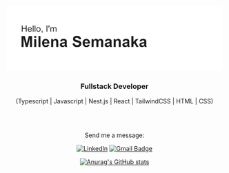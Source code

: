 <img src="https://github.com/msemanaka/msemanaka/blob/main/header.png"/>

<div align="center">

<h3>Fullstack Developer</h3>

(Typescript | Javascript | Nest.js | React | TailwindCSS | HTML | CSS)

<br>
<br>

Send me a message:

<div/>

<div align="center">
  
[![LinkedIn](https://img.shields.io/badge/LinkedIn-000000?style=for-the-badge&logo=linkedin&logoColor=white)](https://www.linkedin.com/in/msemanaka)
[![Gmail Badge](https://img.shields.io/badge/-milena.sforte@gmail.com-000000?style=for-the-badge&logo=Gmail&logoColor=white&link=mailto:contato@fernandakipper.com)](mailto:contato@fernandakipper.com)

<div/>



<div align="center">
  
[![Anurag's GitHub stats](https://github-readme-stats.vercel.app/api?username=msemanaka&theme=graywhite&show_icons=true)](https://github.com/anuraghazra/github-readme-stats)

<div/>
